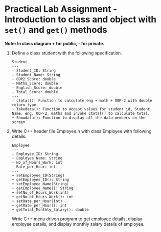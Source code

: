 # Practical Lab Assignment - Introduction to class and object with `set()` and `get()` methods

**Note: In class diagram + for public, - for private.**

1. Define a class student with the following specification. 
    ```
    Student
    ---
    - Student_ID: String
    - Student_Name: String
    - OOP2_Score: double
    - Maths_Score: double
    - English_Score: double
    - Total_Score: double
    ---
    - ctotal(): Function to calculate eng + math + OOP-2 with double return type.
    + Takedata(): Function to accept values for student id, Student Name, eng, OOP-2, maths and invoke ctotal() to calculate total.
    + Showdata(): Function to display all the data members on the screen.
    ```

2. Write C++ header file Employee.h with class Employee with following details.

    ```
    Employee
    ---
    - Employee_ID: String
    - Employee_Name: String
    - No_of_Hours_Work: int
    - Rate_per_Hour: int
    ---
    + setEmployee_ID(String)
    + getEmployee_ID(): String
    + setEmployee_Name(String)
    + getEmployee_Name(): String
    + setNo_of_Hours_Work(int)
    + getNo_of_Hours_Work(): int
    + setRate_per_Hour(int)
    + getRate_per_Hour(): int 
    + getTotal_Monthly_Salary(): double
    ```
    Write C++ menu driven program to get employee details, display employee details, and display monthly salary details of employee.
